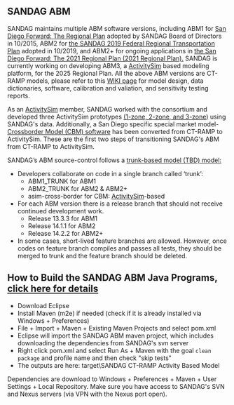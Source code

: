 ## SANDAG ABM

SANDAG maintains multiple ABM software versions, including ABM1 for <a href="https://www.sdforward.com/2019-federal-rtp/2015-regional-plan">San Diego Forward: The Regional Plan</a> adopted by SANDAG Board of Directors in 10/2015, ABM2 for <a href="https://www.sdforward.com/2019-federal-rtp">the SANDAG 2019 Federal Regional Transportation Plan</a> adopted in 10/2019, and ABM2+ for ongoing applications in <a href="https://www.sdforward.com/about-san-diego-forward/developing-the-2021-regional-plan">the San Diego Forward:  The 2021 Regional Plan (2021 Regional Plan).</a> SANDAG is currently working on developing ABM3, a <a href="https://github.com/ActivitySim/activitysim/wiki">ActivitySim</a> based modeling platform, for the 2025 Regional Plan.  All the above ABM versions are CT-RAMP models, please refer to this <a href="https://github.com/SANDAG/ABM/wiki">WIKI page</a> for model design, data dictionaries, software, calibration and valiation, and sensitivity testing reports. 

As an <a href="https://github.com/ActivitySim/activitysim/wiki">ActivitySim</a> member, SANDAG worked with the consortium and developed three ActivitySim prototypes <a href="https://github.com/ActivitySim/activitysim/tree/master/activitysim/examples/example_sandag">(1-zone, 2-zone, and 3-zone</a>) using SANDAG's data.  Additionally, a San Diego specific special market model-<a href="https://github.com/SANDAG/ABM/wiki/CB-Project-Page">Crossborder Model (CBM) software</a> has been converted from CT-RAMP to ActivitySim. These are the first two steps of transitioning SANDAG's ABM from CT-RAMP to ActivitySim. 

SANDAG’s ABM source-control follows a <a href="https://trunkbaseddevelopment.com/">trunk-based model (TBD) model:</a>

- Developers collaborate on code in a single branch called ‘trunk’:
  - ABM1_TRUNK for ABM1
  - ABM2_TRUNK for ABM2 & ABM2+
  - asim-cross-border for CBM: <a href="https://github.com/ActivitySim/activitysim/wiki">ActivitySim</a>-based
- For each ABM version there is a release branch that should not receive continued development work.
  - Release 13.3.3 for ABM1
  - Release 14.1.1 for ABM2
  - Release 14.2.2 for ABM2+
- In some cases, short-lived feature branches are allowed. However, once codes on feature branch compiles and passes all tests, they should be merged to trunk and the feature branch should be deleted.

##

## How to Build the SANDAG ABM Java Programs, <a href="https://github.com/sandag/abm/wiki/Build-SANDAG-Jar">click here for details</a>

  - Download Eclipse
  - Install Maven (m2e) if needed (check if it is already installed via Windows + Preferences)
  - File + Import + Maven + Existing Maven Projects and select pom.xml
  - Eclipse will import the SANDAG ABM maven project, which includes downloading the dependencies from SANDAG's svn server
  - Right click pom.xml and select Run As + Maven with the goal `clean package` and profile name and then check "skip tests"
  - The outputs are here: target\SANDAG CT-RAMP Activity Based Model

Dependencies are download to Windows + Preferences + Maven + User Settings + Local Repository.  Make sure you have access to SANDAG's SVN and Nexus servers (via VPN with the Nexus port open).


